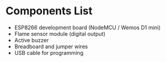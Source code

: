 # Components List

- ESP8266 development board (NodeMCU / Wemos D1 mini)
- Flame sensor module (digital output)
- Active buzzer
- Breadboard and jumper wires
- USB cable for programming
